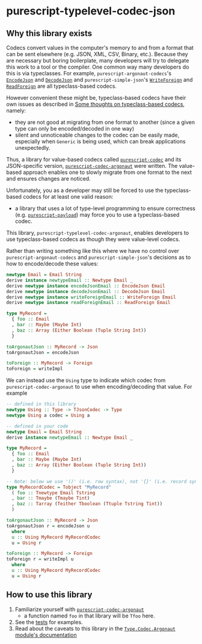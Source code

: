 # purescript-typelevel-codec-json

## Why this library exists

Codecs convert values in the computer's memory to and from a format that can be sent elsewhere (e.g. JSON, XML, CSV, Binary, etc.). Because they are necessary but boring boilerplate, many developers will try to delegate this work to a tool or the compiler. One common way many developers do this is via typeclasses. For example, `purescript-argonaut-codecs`'s [`EncodeJson`](https://pursuit.purescript.org/packages/purescript-argonaut-codecs/docs/Data.Argonaut.Encode.Class#t:EncodeJson) and [`DecodeJson`](https://pursuit.purescript.org/packages/purescript-argonaut-codecs/docs/Data.Argonaut.Decode.Class#t:DecodeJson) and `purescript-simple-json`'s [`WriteForeign`](https://pursuit.purescript.org/packages/purescript-simple-json/docs/Simple.JSON#t:WriteForeign) and [`ReadForeign`](https://pursuit.purescript.org/packages/purescript-simple-json/docs/Simple.JSON#t:ReadForeign) are all typeclass-based codecs.

However convenient these might be, typeclass-based codecs have their own issues as described in [Some thoughts on typeclass-based codecs](https://code.slipthrough.net/2018/03/13/thoughts-on-typeclass-codecs/), namely:
- they are not good at migrating from one format to another (since a given type can only be encoded/decoded in one way)
- silent and unnoticeable changes to the codec can be easily made, especially when `Generic` is being used, which can break applications unexpectedly.

Thus, a library for value-based codecs called [`purescript-codec`](https://pursuit.purescript.org/packages/purescript-codec/) and its JSON-specific version, [`purescript-codec-argonaut`](https://pursuit.purescript.org/packages/purescript-codec-argonaut/) were written. The value-based approach enables one to slowly migrate from one format to the next and ensures changes are noticed.

Unfortunately, you as a developer may still be forced to use the typeclass-based codecs for at least one valid reason:
- a library that uses a lot of type-level programming to ensure correctness (e.g. [`purescript-payload`](https://github.com/hoodunit/purescript-payload)) may force you to use a typeclass-based codec.

This library, `purescript-typelevel-codec-argonaut`, enables developers to use typeclass-based codecs as though they were value-level codecs.

Rather than writing something like this where we have no control over `purescript-argonaut-codecs` and `purescript-simple-json`'s decisions as to how to encode/decode these values:
```purescript
newtype Email = Email String
derive instance newtypeEmail :: Newtype Email _
derive newtype instance encodeJsonEmail :: EncodeJson Email
derive newtype instance decodeJsonEmail :: DecodeJson Email
derive newtype instance writeForeignEmail :: WriteForeign Email
derive newtype instance readForeignEmail :: ReadForeign Email

type MyRecord =
  { foo :: Email
  , bar :: Maybe (Maybe Int)
  , baz :: Array (Either Boolean (Tuple String Int))
  }

toArgonautJson :: MyRecord -> Json
toArgonautJson = encodeJson

toForeign :: MyRecord -> Foreign
toForeign = writeImpl
```

We can instead use the `Using` type to indicate which codec from `purescript-codec-argonaut` to use when encoding/decoding that value. For example
```purescript
-- defined in this library
newtype Using :: Type -> TJsonCodec -> Type
newtype Using a codec = Using a

-- defined in your code
newtype Email = Email String
derive instance newtypeEmail :: Newtype Email _

type MyRecord =
  { foo :: Email
  , bar :: Maybe (Maybe Int)
  , baz :: Array (Either Boolean (Tuple String Int))
  }

-- Note: below we use '()' (i.e. row syntax), not '{}' (i.e. record syntax)
type MyRecordCodec = Tobject "MyRecord"
  ( foo :: Tnewtype Email Tstring
  , bar :: Tmaybe (Tmaybe Tint)
  , baz :: Tarray (Teither Tboolean (Ttuple Tstring Tint))
  )

toArgonautJson :: MyRecord -> Json
toArgonautJson r = encodeJson u
  where
  u :: Using MyRecord MyRecordCodec
  u = Using r

toForeign :: MyRecord -> Foreign
toForeign r = writeImpl u
  where
  u :: Using MyRecord MyRecordCodec
  u = Using r
```

## How to use this library

1. Familiarize yourself with [`purescript-codec-argonaut`](https://pursuit.purescript.org/packages/purescript-codec-argonaut/)
    - a function named `foo` in that library will be `Tfoo` here.
1. See the [tests](./test/Test/Main.purs) for examples.
1. Read about the caveats to this library in the [`Type.Codec.Argonaut` module's documentation](./src/Type/Codec/Argonaut.purs)
